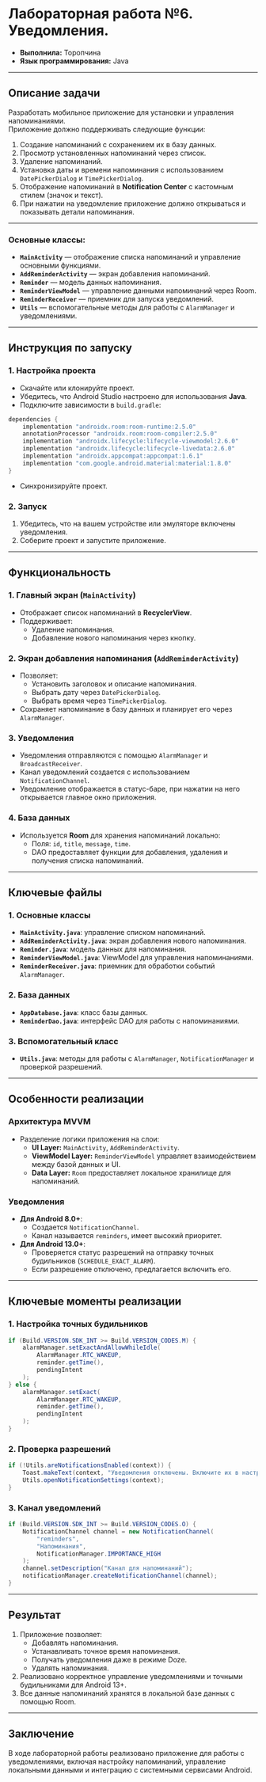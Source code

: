 # Лабораторная работа №6. Уведомления.

- **Выполнила:** Торопчина  
- **Язык программирования:** Java  

---

## **Описание задачи**

Разработать мобильное приложение для установки и управления напоминаниями.  
Приложение должно поддерживать следующие функции:
1. Создание напоминаний с сохранением их в базу данных.
2. Просмотр установленных напоминаний через список.
3. Удаление напоминаний.
4. Установка даты и времени напоминания с использованием `DatePickerDialog` и `TimePickerDialog`.
5. Отображение напоминаний в **Notification Center** с кастомным стилем (значок и текст).
6. При нажатии на уведомление приложение должно открываться и показывать детали напоминания.

---

### Основные классы:
- **`MainActivity`** — отображение списка напоминаний и управление основными функциями.
- **`AddReminderActivity`** — экран добавления напоминаний.
- **`Reminder`** — модель данных напоминания.
- **`ReminderViewModel`** — управление данными напоминаний через Room.
- **`ReminderReceiver`** — приемник для запуска уведомлений.
- **`Utils`** — вспомогательные методы для работы с `AlarmManager` и уведомлениями.

---

## **Инструкция по запуску**

### 1. Настройка проекта
- Скачайте или клонируйте проект.
- Убедитесь, что Android Studio настроено для использования **Java**.
- Подключите зависимости в `build.gradle`:

```groovy
dependencies {
    implementation "androidx.room:room-runtime:2.5.0"
    annotationProcessor "androidx.room:room-compiler:2.5.0"
    implementation "androidx.lifecycle:lifecycle-viewmodel:2.6.0"
    implementation "androidx.lifecycle:lifecycle-livedata:2.6.0"
    implementation "androidx.appcompat:appcompat:1.6.1"
    implementation "com.google.android.material:material:1.8.0"
}
```

- Синхронизируйте проект.

### 2. Запуск
1. Убедитесь, что на вашем устройстве или эмуляторе включены уведомления.
2. Соберите проект и запустите приложение.

---

## **Функциональность**

### **1. Главный экран (`MainActivity`)**
- Отображает список напоминаний в **RecyclerView**.
- Поддерживает:
  - Удаление напоминания.
  - Добавление нового напоминания через кнопку.

### **2. Экран добавления напоминания (`AddReminderActivity`)**
- Позволяет:
  - Установить заголовок и описание напоминания.
  - Выбрать дату через `DatePickerDialog`.
  - Выбрать время через `TimePickerDialog`.
- Сохраняет напоминание в базу данных и планирует его через `AlarmManager`.

### **3. Уведомления**
- Уведомления отправляются с помощью `AlarmManager` и `BroadcastReceiver`.
- Канал уведомлений создается с использованием `NotificationChannel`.
- Уведомление отображается в статус-баре, при нажатии на него открывается главное окно приложения.

### **4. База данных**
- Используется **Room** для хранения напоминаний локально:
  - Поля: `id`, `title`, `message`, `time`.
  - DAO предоставляет функции для добавления, удаления и получения списка напоминаний.

---

## **Ключевые файлы**

### **1. Основные классы**
- **`MainActivity.java`**: управление списком напоминаний.
- **`AddReminderActivity.java`**: экран добавления нового напоминания.
- **`Reminder.java`**: модель данных для напоминания.
- **`ReminderViewModel.java`**: ViewModel для управления напоминаниями.
- **`ReminderReceiver.java`**: приемник для обработки событий `AlarmManager`.

### **2. База данных**
- **`AppDatabase.java`**: класс базы данных.
- **`ReminderDao.java`**: интерфейс DAO для работы с напоминаниями.

### **3. Вспомогательный класс**
- **`Utils.java`**: методы для работы с `AlarmManager`, `NotificationManager` и проверкой разрешений.

---

## **Особенности реализации**

### **Архитектура MVVM**
- Разделение логики приложения на слои:
  - **UI Layer:** `MainActivity`, `AddReminderActivity`.
  - **ViewModel Layer:** `ReminderViewModel` управляет взаимодействием между базой данных и UI.
  - **Data Layer:** `Room` предоставляет локальное хранилище для напоминаний.

### **Уведомления**
- **Для Android 8.0+**:
  - Создается `NotificationChannel`.
  - Канал называется `reminders`, имеет высокий приоритет.
- **Для Android 13.0+**:
  - Проверяется статус разрешений на отправку точных будильников (`SCHEDULE_EXACT_ALARM`).
  - Если разрешение отключено, предлагается включить его.

---

## **Ключевые моменты реализации**

### **1. Настройка точных будильников**
```java
if (Build.VERSION.SDK_INT >= Build.VERSION_CODES.M) {
    alarmManager.setExactAndAllowWhileIdle(
        AlarmManager.RTC_WAKEUP,
        reminder.getTime(),
        pendingIntent
    );
} else {
    alarmManager.setExact(
        AlarmManager.RTC_WAKEUP,
        reminder.getTime(),
        pendingIntent
    );
}
```

### **2. Проверка разрешений**
```java
if (!Utils.areNotificationsEnabled(context)) {
    Toast.makeText(context, "Уведомления отключены. Включите их в настройках.", Toast.LENGTH_LONG).show();
    Utils.openNotificationSettings(context);
}
```

### **3. Канал уведомлений**
```java
if (Build.VERSION.SDK_INT >= Build.VERSION_CODES.O) {
    NotificationChannel channel = new NotificationChannel(
        "reminders",
        "Напоминания",
        NotificationManager.IMPORTANCE_HIGH
    );
    channel.setDescription("Канал для напоминаний");
    notificationManager.createNotificationChannel(channel);
}
```

---

## **Результат**

1. Приложение позволяет:
   - Добавлять напоминания.
   - Устанавливать точное время напоминания.
   - Получать уведомления даже в режиме Doze.
   - Удалять напоминания.
2. Реализовано корректное управление уведомлениями и точными будильниками для Android 13+.
3. Все данные напоминаний хранятся в локальной базе данных с помощью Room.

---

## **Заключение**

В ходе лабораторной работы реализовано приложение для работы с уведомлениями, включая настройку напоминаний, управление локальными данными и интеграцию с системными сервисами Android.
